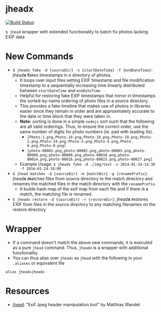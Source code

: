 # jheadx

[![Build Status](https://travis-ci.com/adrw/jheadx.svg?branch=master)](https://travis-ci.com/adrw/jheadx)

`$ jhead` wrapper with extended functionality to batch fix photos lacking EXIF data

# New Commands

- `$ jheadx fake -d {sourceDir} -s {startDateTime} -f {endDateTime}`: jhead**x** **f**akes timestamps in a directory of photos.
  - It loops over input files setting EXIF timestamp and file modification timestamp to a sequentially increasing time linearly distributed between `startDateTime` and `endDateTime`.
  - Helpful for restoring fake EXIF timestamps that mirror in timestamps the sorted-by-name ordering of photo files in a source directory.
  - This provides a fake timeline that makes use of photos in libraries easier since they remain in order and are approximately accurate to the date or time block that they were taken in.
  - **Note:** sorting is done in a simple `nodejs` sort such that the following are all valid orderings. Thus, to ensure the correct order, use the same number of digits for photo numbers (ie. pad with leading 0s).
    - `[Photo-1.png,Photo-10.png,Photo-18.png,Photo-19.png,Photo-2.png,Photo-24.png,Photo-3.png,Photo-5.png,Photo-6.png,Photo-8.png]`
    - `[photo-00001.png,photo-00002.png,photo-00005.png,photo-00008.png,photo-00009.png,photo-00010.png,photo-00014.png,photo-00016.png,photo-00023.png,photo-00027.png]`
  - Example Usage: `$ jheadx fake -d ./img/test -s 2014-01-24-14:30 -f 2014-01-24-18:00`
- `$ jhead matchmv -d {sourceDir} -m {matchDir} -p {renamePrefix}`: jhead**x** **m**atches files from source directory to the match directory and renames the matched files in the match directory with the `renamePrefix`.
  - It builds hash map of the exif map from each file and if there is a match, the matching file is renamed.
- `$ jheadx restore -d {sourceDir} -r {restoreDir}`: jhead**x** **r**estores EXIF from files in the source directory to any matching filenames on the restore directory

# Wrapper

- If a command doesn't match the above new commands, it is executed as a pure `jhead` command. Thus, `jheadx` is a wrapper with additional functionality.
- You can thus alias over `jheadx` as `jhead` with the following in your `.aliases` or equivalent file

```
alias jhead=jheadx
```

# Resources

- [jhead](http://www.sentex.net/~mwandel/jhead/): "Exif Jpeg header manipulation tool" by Matthias Wandel
